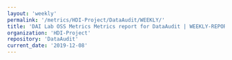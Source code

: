 ```yaml
---
layout: 'weekly'
permalink: '/metrics/HDI-Project/DataAudit/WEEKLY/'
title: 'DAI Lab OSS Metrics Metrics report for DataAudit | WEEKLY-REPORT-2019-12-08'
organization: 'HDI-Project'
repository: 'DataAudit'
current_date: '2019-12-08'
---
```

